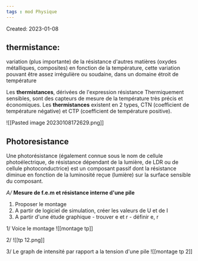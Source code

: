 ```yaml
---
tags : mod Physique
---
```

Created: 2023-01-08

## thermistance:

variation (plus importante) de la résistance d'autres matières (oxydes métalliques, composites) en fonction de la température, cette variation pouvant être assez irrégulière ou soudaine, dans un domaine étroit de température

Les **thermistances**, dérivées de l'expression résistance Thermiquement sensibles, sont des capteurs de mesure de la température très précis et économiques. Les **thermistances** existent en 2 types, CTN (coefficient de température négative) et CTP (coefficient de température positive).

![[Pasted image 20230108172629.png]]

## Photoresistance

Une photorésistance (également connue sous le nom de cellule photoélectrique, de résistance dépendant de la lumière, de LDR ou de cellule photoconductrice) est un composant passif dont la résistance diminue en fonction de la luminosité reçue (lumière) sur la surface sensible du composant.

_A/_ **Mesure de f.e.m et résistance interne d'une pile** 
1) Proposer le montage 
2) A partir de logiciel de simulation, créer les valeurs de U et de I 
3) A partir d'une étude graphique - trouver e et r - définir e, r
	
1/  Voice le montage
![[montage tp]]

2/ ![[tp 12.png]]

3/
Le graph de intensité par rapport a la tension d'une pile
![[montage tp 2]]